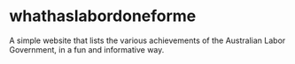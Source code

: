 whathaslabordoneforme
=====================

A simple website that lists the various achievements of the Australian Labor Government, in a fun and informative way.
